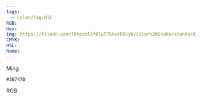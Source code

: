 ```yaml
---
tags:
  - Color/Tag/NTC
RGB:
Hex:
img: https://filedn.com/l0hpzxl1f01yT7GHxtF8cyk/Color%20Snake/standard_csv_to_svg//36747D.svg
CMYK:
HSL:
Name:
---
```

Ming
```palette
#36747D
```
RGB
